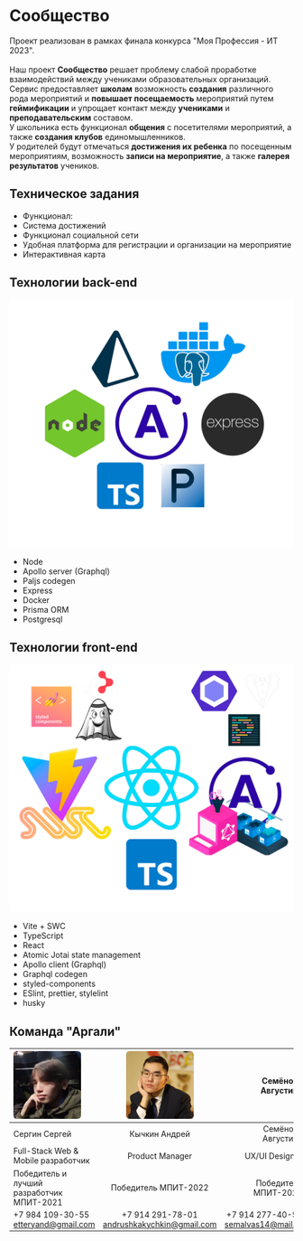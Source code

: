 # Сообщество
Проект реализован в рамках финала конкурса "Моя Профессия - ИТ 2023".
<br><br>
Наш проект **Сообщество** решает проблему слабой проработке взаимодействий между учениками образовательных организаций.
<br>
Сервис предоставляет **школам** возможность **создания** различного рода мероприятий и **повышает посещаемость** мероприятий путем **геймификации** и упрощает контакт между **учениками** и **преподавательским** составом.
<br>
У школьника есть функционал **общения** с посетителями мероприятий, а также **создания клубов** единомышленников.
<br>
У родителей будут отмечаться **достижения их ребенка** по посещенным мероприятиям, возможность **записи на мероприятие**, а также **галерея результатов** учеников.

## Техническое задания
- Функционал:
- Система достижений
- Функционал социальной сети
- Удобная платформа для регистрации и организации на мероприятие
- Интерактивная карта

## Технологии back-end
<img src="docs/backend_tech.png">

- Node
- Apollo server (Graphql)
- Paljs codegen
- Express
- Docker
- Prisma ORM
- Postgresql

## Технологии front-end
<img src="docs/frontend_tech.png">

- Vite + SWC
- TypeScript
- React
- Atomic Jotai state management
- Apollo client (Graphql)
- Graphql codegen
- styled-components
- ESlint, prettier, stylelint
- husky


## Команда "Аргали"
| <img src="docs/sergey.jpg" width=120 style="border-radius:5%"> | <img src="docs/andrei.jpg" width=120 style="border-radius:5%"> |                       Семёнова Августина |
| :------------------------------------------------------------- | :------------------------------------------------------------: | ---------------------------------------: |
| Сергин Сергей                                                  |                         Кычкин Андрей                          |                       Семёнова Августина |
| Full-Stack Web & Mobile разработчик                            |                        Product Manager                         |                           UX/UI Designer |
| Победитель и лучший <br> разработчик МПИТ-2021                 |                      Победитель МПИТ-2022                      |                     Победитель МПИТ-2022 |
| +7 984 109-30-55 <br> etteryand@gmail.com                      |        +7 914 291-78-01 <br> andrushkakychkin@gmail.com        | +7 914 277-40-56 <br> semalvas14@mail.ru |